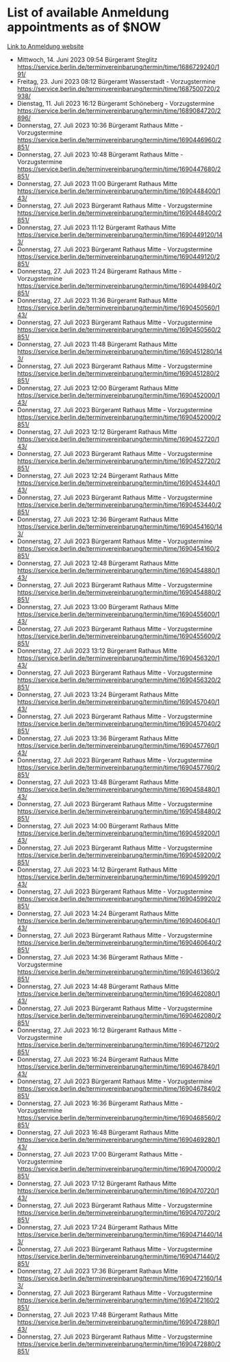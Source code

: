 # List of available Anmeldung appointments as of $NOW
[Link to Anmeldung website](https://service.berlin.de/terminvereinbarung/termin/tag.php?termin=1&anliegen[]=120686&dienstleisterlist=122210,122217,327316,122219,327312,122227,327314,122231,327346,122243,327348,122254,122252,329742,122260,329745,122262,329748,122271,327278,122273,327274,122277,327276,330436,122280,327294,122282,327290,122284,327292,122291,327270,122285,327266,122286,327264,122296,327268,150230,329760,122297,327286,122294,327284,122312,329763,122314,329775,122304,327330,122311,327334,122309,327332,317869,122281,327352,122279,329772,122283,122276,327324,122274,327326,122267,329766,122246,327318,122251,327320,122257,327322,122208,327298,122226,327300&herkunft=http%3A%2F%2Fservice.berlin.de%2Fdienstleistung%2F120686%2F)
- Mittwoch, 14. Juni 2023 09:54 Bürgeramt Steglitz https://service.berlin.de/terminvereinbarung/termin/time/1686729240/191/
- Freitag, 23. Juni 2023 08:12 Bürgeramt Wasserstadt - Vorzugstermine https://service.berlin.de/terminvereinbarung/termin/time/1687500720/2938/
- Dienstag, 11. Juli 2023 16:12 Bürgeramt Schöneberg - Vorzugstermine https://service.berlin.de/terminvereinbarung/termin/time/1689084720/2896/
- Donnerstag, 27. Juli 2023 10:36 Bürgeramt Rathaus Mitte - Vorzugstermine https://service.berlin.de/terminvereinbarung/termin/time/1690446960/2851/
- Donnerstag, 27. Juli 2023 10:48 Bürgeramt Rathaus Mitte - Vorzugstermine https://service.berlin.de/terminvereinbarung/termin/time/1690447680/2851/
- Donnerstag, 27. Juli 2023 11:00 Bürgeramt Rathaus Mitte https://service.berlin.de/terminvereinbarung/termin/time/1690448400/143/
- Donnerstag, 27. Juli 2023  Bürgeramt Rathaus Mitte - Vorzugstermine https://service.berlin.de/terminvereinbarung/termin/time/1690448400/2851/
- Donnerstag, 27. Juli 2023 11:12 Bürgeramt Rathaus Mitte https://service.berlin.de/terminvereinbarung/termin/time/1690449120/143/
- Donnerstag, 27. Juli 2023  Bürgeramt Rathaus Mitte - Vorzugstermine https://service.berlin.de/terminvereinbarung/termin/time/1690449120/2851/
- Donnerstag, 27. Juli 2023 11:24 Bürgeramt Rathaus Mitte - Vorzugstermine https://service.berlin.de/terminvereinbarung/termin/time/1690449840/2851/
- Donnerstag, 27. Juli 2023 11:36 Bürgeramt Rathaus Mitte https://service.berlin.de/terminvereinbarung/termin/time/1690450560/143/
- Donnerstag, 27. Juli 2023  Bürgeramt Rathaus Mitte - Vorzugstermine https://service.berlin.de/terminvereinbarung/termin/time/1690450560/2851/
- Donnerstag, 27. Juli 2023 11:48 Bürgeramt Rathaus Mitte https://service.berlin.de/terminvereinbarung/termin/time/1690451280/143/
- Donnerstag, 27. Juli 2023  Bürgeramt Rathaus Mitte - Vorzugstermine https://service.berlin.de/terminvereinbarung/termin/time/1690451280/2851/
- Donnerstag, 27. Juli 2023 12:00 Bürgeramt Rathaus Mitte https://service.berlin.de/terminvereinbarung/termin/time/1690452000/143/
- Donnerstag, 27. Juli 2023  Bürgeramt Rathaus Mitte - Vorzugstermine https://service.berlin.de/terminvereinbarung/termin/time/1690452000/2851/
- Donnerstag, 27. Juli 2023 12:12 Bürgeramt Rathaus Mitte https://service.berlin.de/terminvereinbarung/termin/time/1690452720/143/
- Donnerstag, 27. Juli 2023  Bürgeramt Rathaus Mitte - Vorzugstermine https://service.berlin.de/terminvereinbarung/termin/time/1690452720/2851/
- Donnerstag, 27. Juli 2023 12:24 Bürgeramt Rathaus Mitte https://service.berlin.de/terminvereinbarung/termin/time/1690453440/143/
- Donnerstag, 27. Juli 2023  Bürgeramt Rathaus Mitte - Vorzugstermine https://service.berlin.de/terminvereinbarung/termin/time/1690453440/2851/
- Donnerstag, 27. Juli 2023 12:36 Bürgeramt Rathaus Mitte https://service.berlin.de/terminvereinbarung/termin/time/1690454160/143/
- Donnerstag, 27. Juli 2023  Bürgeramt Rathaus Mitte - Vorzugstermine https://service.berlin.de/terminvereinbarung/termin/time/1690454160/2851/
- Donnerstag, 27. Juli 2023 12:48 Bürgeramt Rathaus Mitte https://service.berlin.de/terminvereinbarung/termin/time/1690454880/143/
- Donnerstag, 27. Juli 2023  Bürgeramt Rathaus Mitte - Vorzugstermine https://service.berlin.de/terminvereinbarung/termin/time/1690454880/2851/
- Donnerstag, 27. Juli 2023 13:00 Bürgeramt Rathaus Mitte https://service.berlin.de/terminvereinbarung/termin/time/1690455600/143/
- Donnerstag, 27. Juli 2023  Bürgeramt Rathaus Mitte - Vorzugstermine https://service.berlin.de/terminvereinbarung/termin/time/1690455600/2851/
- Donnerstag, 27. Juli 2023 13:12 Bürgeramt Rathaus Mitte https://service.berlin.de/terminvereinbarung/termin/time/1690456320/143/
- Donnerstag, 27. Juli 2023  Bürgeramt Rathaus Mitte - Vorzugstermine https://service.berlin.de/terminvereinbarung/termin/time/1690456320/2851/
- Donnerstag, 27. Juli 2023 13:24 Bürgeramt Rathaus Mitte https://service.berlin.de/terminvereinbarung/termin/time/1690457040/143/
- Donnerstag, 27. Juli 2023  Bürgeramt Rathaus Mitte - Vorzugstermine https://service.berlin.de/terminvereinbarung/termin/time/1690457040/2851/
- Donnerstag, 27. Juli 2023 13:36 Bürgeramt Rathaus Mitte https://service.berlin.de/terminvereinbarung/termin/time/1690457760/143/
- Donnerstag, 27. Juli 2023  Bürgeramt Rathaus Mitte - Vorzugstermine https://service.berlin.de/terminvereinbarung/termin/time/1690457760/2851/
- Donnerstag, 27. Juli 2023 13:48 Bürgeramt Rathaus Mitte https://service.berlin.de/terminvereinbarung/termin/time/1690458480/143/
- Donnerstag, 27. Juli 2023  Bürgeramt Rathaus Mitte - Vorzugstermine https://service.berlin.de/terminvereinbarung/termin/time/1690458480/2851/
- Donnerstag, 27. Juli 2023 14:00 Bürgeramt Rathaus Mitte https://service.berlin.de/terminvereinbarung/termin/time/1690459200/143/
- Donnerstag, 27. Juli 2023  Bürgeramt Rathaus Mitte - Vorzugstermine https://service.berlin.de/terminvereinbarung/termin/time/1690459200/2851/
- Donnerstag, 27. Juli 2023 14:12 Bürgeramt Rathaus Mitte https://service.berlin.de/terminvereinbarung/termin/time/1690459920/143/
- Donnerstag, 27. Juli 2023  Bürgeramt Rathaus Mitte - Vorzugstermine https://service.berlin.de/terminvereinbarung/termin/time/1690459920/2851/
- Donnerstag, 27. Juli 2023 14:24 Bürgeramt Rathaus Mitte https://service.berlin.de/terminvereinbarung/termin/time/1690460640/143/
- Donnerstag, 27. Juli 2023  Bürgeramt Rathaus Mitte - Vorzugstermine https://service.berlin.de/terminvereinbarung/termin/time/1690460640/2851/
- Donnerstag, 27. Juli 2023 14:36 Bürgeramt Rathaus Mitte - Vorzugstermine https://service.berlin.de/terminvereinbarung/termin/time/1690461360/2851/
- Donnerstag, 27. Juli 2023 14:48 Bürgeramt Rathaus Mitte https://service.berlin.de/terminvereinbarung/termin/time/1690462080/143/
- Donnerstag, 27. Juli 2023  Bürgeramt Rathaus Mitte - Vorzugstermine https://service.berlin.de/terminvereinbarung/termin/time/1690462080/2851/
- Donnerstag, 27. Juli 2023 16:12 Bürgeramt Rathaus Mitte - Vorzugstermine https://service.berlin.de/terminvereinbarung/termin/time/1690467120/2851/
- Donnerstag, 27. Juli 2023 16:24 Bürgeramt Rathaus Mitte https://service.berlin.de/terminvereinbarung/termin/time/1690467840/143/
- Donnerstag, 27. Juli 2023  Bürgeramt Rathaus Mitte - Vorzugstermine https://service.berlin.de/terminvereinbarung/termin/time/1690467840/2851/
- Donnerstag, 27. Juli 2023 16:36 Bürgeramt Rathaus Mitte - Vorzugstermine https://service.berlin.de/terminvereinbarung/termin/time/1690468560/2851/
- Donnerstag, 27. Juli 2023 16:48 Bürgeramt Rathaus Mitte https://service.berlin.de/terminvereinbarung/termin/time/1690469280/143/
- Donnerstag, 27. Juli 2023 17:00 Bürgeramt Rathaus Mitte - Vorzugstermine https://service.berlin.de/terminvereinbarung/termin/time/1690470000/2851/
- Donnerstag, 27. Juli 2023 17:12 Bürgeramt Rathaus Mitte https://service.berlin.de/terminvereinbarung/termin/time/1690470720/143/
- Donnerstag, 27. Juli 2023  Bürgeramt Rathaus Mitte - Vorzugstermine https://service.berlin.de/terminvereinbarung/termin/time/1690470720/2851/
- Donnerstag, 27. Juli 2023 17:24 Bürgeramt Rathaus Mitte https://service.berlin.de/terminvereinbarung/termin/time/1690471440/143/
- Donnerstag, 27. Juli 2023  Bürgeramt Rathaus Mitte - Vorzugstermine https://service.berlin.de/terminvereinbarung/termin/time/1690471440/2851/
- Donnerstag, 27. Juli 2023 17:36 Bürgeramt Rathaus Mitte https://service.berlin.de/terminvereinbarung/termin/time/1690472160/143/
- Donnerstag, 27. Juli 2023  Bürgeramt Rathaus Mitte - Vorzugstermine https://service.berlin.de/terminvereinbarung/termin/time/1690472160/2851/
- Donnerstag, 27. Juli 2023 17:48 Bürgeramt Rathaus Mitte https://service.berlin.de/terminvereinbarung/termin/time/1690472880/143/
- Donnerstag, 27. Juli 2023  Bürgeramt Rathaus Mitte - Vorzugstermine https://service.berlin.de/terminvereinbarung/termin/time/1690472880/2851/
